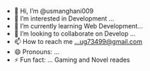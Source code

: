 - 👋 Hi, I’m @usmanghani009
- 👀 I’m interested in Development ...
- 🌱 I’m currently learning  Web Development...
- 💞️ I’m looking to collaborate on Develop ...
- 📫 How to reach me ...ug73499@gmail.com
- 😄 Pronouns: ...
- ⚡ Fun fact: ... Gaming and Novel reades

<!---
usmanghani009/usmanghani009 is a ✨ special ✨ repository because its `README.md` (this file) appears on your GitHub profile.
You can click the Preview link to take a look at your changes.
--->
